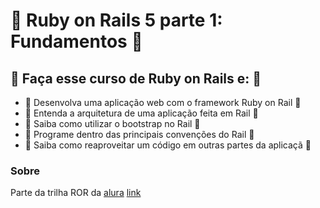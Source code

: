 # :gem: Ruby on Rails 5 parte 1: Fundamentos :gem:

## :gem: Faça esse curso de Ruby on Rails e: :gem:

- :crystal_ball: Desenvolva uma aplicação web com o framework Ruby on Rail :crystal_ball:
- :crystal_ball: Entenda a arquitetura de uma aplicação feita em Rail :crystal_ball:
- :crystal_ball: Saiba como utilizar o bootstrap no Rail :crystal_ball:
- :crystal_ball: Programe dentro das principais convenções do Rail :crystal_ball:
- :crystal_ball: Saiba como reaproveitar um código em outras partes da aplicaçã :crystal_ball:

### Sobre
Parte da trilha ROR da [alura](https://cursos.alura.com.br)
[link](https://cursos.alura.com.br/course/ruby-on-rails-5)

